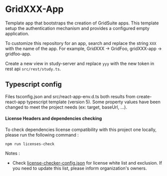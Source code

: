 # GridXXX-App

Template app that bootstraps the creation of GridSuite apps.
This template setup the authentication mechanism and provides a configured empty application.

To customize this repository for an app, search and replace the string `XXX` with the name of the app. For example, GridXXX -> GridFoo, gridXXX-app -> gridfoo-app.

Create a new view in study-server and replace `yyy` with the new token in rest api `src/rest/study.ts`. 

## Typescript config

Files tsconfig.json and src/react-app-env.d.ts both results from create-react-app typescript template (version 5).
Some property values have been changed to meet the project needs (ex: target, baseUrl, ...).

#### License Headers and dependencies checking

To check dependencies license compatibility with this project one locally, please run the following command :

```
npm run licenses-check
```

Notes : 
* Check [license-checker-config.json](license-checker-config.json) for license white list and exclusion.
If you need to update this list, please inform organization's owners.
